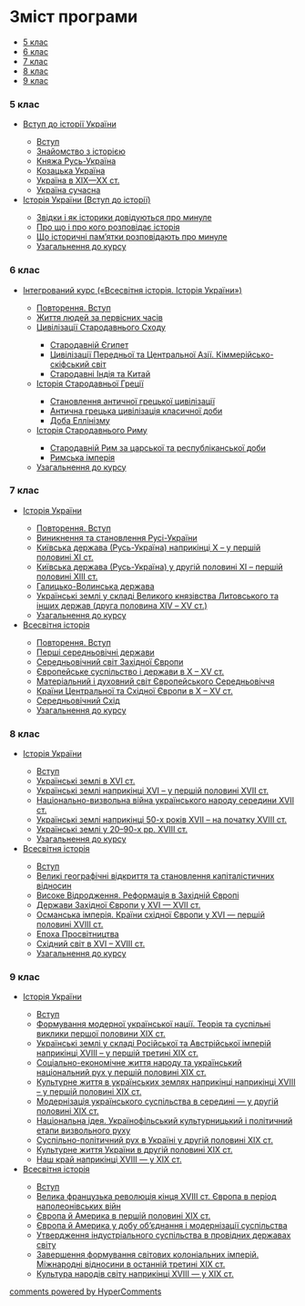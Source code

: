 <div id="hypercomments_widget" class="js-hypercomments-widget invisible"></div>

# Зміст програми

<div>
  <!-- Nav tabs -->
  <ul class="nav nav-tabs" role="tablist">
    <li role="presentation" class="active"><a href="#home" aria-controls="home" role="tab" data-toggle="tab">5 клас</a></li>
    <li role="presentation"><a href="#menu1" aria-controls="menu1" role="tab" data-toggle="tab">6 клас</a></li>
    <li role="presentation"><a href="#menu2" aria-controls="menu2" role="tab" data-toggle="tab">7 клас</a></li>
    <li role="presentation"><a href="#menu3" aria-controls="menu3" role="tab" data-toggle="tab">8 клас</a></li>
    <li role="presentation"><a href="#menu4" aria-controls="menu4" role="tab" data-toggle="tab">9 клас</a></li>
  </ul>
  <!-- Tab panes -->
  <div class="tab-content">
    <div role="tabpanel" class="tab-pane active" id="home"><h3>5 клас</h3>
<ul type="disc">
<li><a href="https://histmon59.ed-era.com/1/vstup_do_istorii_ukrainy.html">Вступ до історії України</a></li>
<ul type="circle">
<li><a href="https://histmon59.ed-era.com/1/vstup.html">Вступ</a></li>
<li><a href="https://histmon59.ed-era.com/1/znayomstvo_z_istorieyu.html">Знайомство з історією</a></li>
<li><a href="https://histmon59.ed-era.com/1/knyazha_rus_ukraina.html">Княжа Русь-Україна</a></li>
<li><a href="https://histmon59.ed-era.com/1/kozacka_ukraina.html">Козацька Україна</a></li>
<li><a href="https://histmon59.ed-era.com/1/ukraina_v_xix_xx_st.html">Україна в ХІХ—ХХ ст.</a></li>
<li><a href="https://histmon59.ed-era.com/1/ukraina_suchasna.html">Україна сучасна</a></li>
</ul>
<li><a href="https://histmon59.ed-era.com/2/vstup_do_istorii_ukrainy.html">Історія України (Вступ до історії)</a></li>
<ul type="circle">
<li><a href="https://histmon59.ed-era.com/2/zvydky_ta_yak_pro_mynule.html">Звідки і як історики довідуються про минуле</a></li>
<li><a href="https://histmon59.ed-era.com/2/pro_scho_ta_kogo_rozpovidaye_istoriya.html">Про що і про кого розповідає історія</a></li>
<li><a href="https://histmon59.ed-era.com/2/ist_pamyatky_pro_mynule.html">Що історичні пам’ятки розповідають про минуле</a></li>
<li><a href="https://histmon59.ed-era.com/2/uzagalnennya.html">Узагальнення  до курсу</a></li>
</ul>
</ul>
</div>
<div role="tabpanel" class="tab-pane" id="menu1"><h3>6 клас</h3>
<ul type="disc">
<li><a href="https://histmon59.ed-era.com/3/inegrovanyu_kurs.html">Інтегрований курс («Всесвітня історія. Історія України»)</a></li>
<ul type="circle">
<li><a href="https://histmon59.ed-era.com/3/povtorennya_vstup.html">Повторення. Вступ</a></li>
<li><a href="https://histmon59.ed-era.com/3/pervysny_chasy.html">Життя людей  за первісних часів</a></li>
<li><a href="https://histmon59.ed-era.com/3/starodavnyu_skhyd.html">Цивілізації Cтародавнього Сходу</a></li>
<ul type="square">
<li><a href="https://histmon59.ed-era.com/3/starodavnyu_egypt.html">Стародавній Єгипет</a></li>
<li><a href="https://histmon59.ed-era.com/3/aziya.html">Цивілізації Передньої та Центральної Азії. Кіммерійсько-скіфський світ</a></li>
<li><a href="https://histmon59.ed-era.com/3/starodavni_indiya_ta_kitay.html">Стародавні Індія та Китай</a></li>
</ul>
<li><a href="https://histmon59.ed-era.com/3/starodavnya_greciya.html">Історія  Cтародавньої Греції</a></li>
<ul type="square">
<li><a href="https://histmon59.ed-era.com/3/stanovlennya_grec_civilizaciyi.html">Становлення античної грецької цивілізації</a></li>
<li><a href="https://histmon59.ed-era.com/3/klasychna_doba.html">Антична грецька цивілізація класичної доби</a></li>
<li><a href="https://histmon59.ed-era.com/3/doba_ellinizmu.html">Доба Еллінізму</a></li>
</ul>
<li><a href="https://histmon59.ed-era.com/3/starodavniy_rim.html">Історія  Cтародавнього Риму</a></li>
<ul type="square">
<li><a href="https://histmon59.ed-era.com/3/carska_ta_respublikanska_doba.html">Стародавній Рим за царської та республіканської доби</a></li>
<li><a href="https://histmon59.ed-era.com/3/rimska_imperiya.html">Римська імперія</a></li>
</ul>
<li><a href="https://histmon59.ed-era.com/3/uzagalnennya.html">Узагальнення  до курсу</a></li>
</ul>
</ul>
</div>
<div role="tabpanel" class="tab-pane" id="menu2"><h3>7 клас</h3>
<ul type="disc">
<li><a href="https://histmon59.ed-era.com/4/istoriya_ukrainy.html">Історія України</a></li>
<ul type="circle">
<li><a href="https://histmon59.ed-era.com/4/povtorennya_vstup.html">Повторення. Вступ</a></li>
<li><a href="https://histmon59.ed-era.com/4/rus_ukraina.html">Виникнення та становлення Русі-України</a></li>
<li><a href="https://histmon59.ed-era.com/4/kievska_derzhava.html">Київська держава (Русь-Україна) наприкінці Х – у першій половині ХІ ст.</a></li>
<li><a href="https://histmon59.ed-era.com/4/kievska_derzhava_xi_xiii.html">Київська держава (Русь-Україна) у другій половині ХІ – першій половині ХІІІ ст.</a></li>
<li><a href="https://histmon59.ed-era.com/4/galycko_valynska_derzhava.html">Галицько-Волинська держава</a></li>
<li><a href="https://histmon59.ed-era.com/4/ukr_zemly_u_sklady_vkl_ta_inshych_derzhav.html">Українські землі у складі Великого князівства Литовського та інших держав (друга половина ХІV – ХV ст.)</a></li>
<li><a href="https://histmon59.ed-era.com/4/uzagalnennya.html">Узагальнення  до курсу</a></li>
</ul>
<li><a href="https://histmon59.ed-era.com/5/vsesvitnya_istoriya.html">Всесвітня історія</a></li>
<ul type="circle">
<li><a href="https://histmon59.ed-era.com/5/povtorennya_vstup.html">Повторення. Вступ</a></li>
<li><a href="https://histmon59.ed-era.com/5/pershi_serednovichni_derzhavy.html">Перші середньовічні держави</a></li>
<li><a href="https://histmon59.ed-era.com/5/serednyovichhya_zkh_evropa.html">Середньовічний світ Західної Європи</a></li>
<li><a href="https://histmon59.ed-era.com/5/evropeyske_suspilstvo.html">Європейське суспільство і держави в Х – ХV ст.</a></li>
<li><a href="https://histmon59.ed-era.com/5/mat_ta_dukh_svyt_evrop_serednyovychhya.html">Матеріальний і духовний світ Європейського Середньовіччя</a></li>
<li><a href="https://histmon59.ed-era.com/5/krainy_centraknoyi_ta_skhidnoyi_evropy.html">Країни Центральної та Східної Європи в Х – ХV ст.</a></li>
<li><a href="https://histmon59.ed-era.com/5/serednyovichniy_skhid.html">Середньовічний Схід</a></li>
<li><a href="https://histmon59.ed-era.com/5/uzagalnennya.html">Узагальнення  до курсу</a></li>
</ul>
</ul>
</div>
<div role="tabpanel" class="tab-pane" id="menu3"><h3>8 клас</h3>
<ul type="disc">
<li><a href="https://histmon59.ed-era.com/6/istoriya_ukrainy.html">Історія України</a></li>
<ul type="circle">
<li><a href="https://histmon59.ed-era.com/6/povtorennya_vstup.html">Вступ</a></li>
<li><a href="https://histmon59.ed-era.com/6/ukr_zemli_v_xvi_st.html">Українські землі в ХVІ ст.</a></li>
<li><a href="https://histmon59.ed-era.com/6/ukr_zemli_v_xvi_xvii_st.html">Українські землі наприкінці ХVІ – у першій половині ХVІІ ст.</a></li>
<li><a href="https://histmon59.ed-era.com/6/nacionalno_vyzvolna_viyna.html">Національно-визвольна війна українського народу середини XVII ст.</a></li>
<li><a href="https://histmon59.ed-era.com/6/ukr_zemli_v_xvii_xviii_st.html">Українські землі наприкінці 50-х років ХVІІ – на початку ХVІІІ ст.</a></li>
<li><a href="https://histmon59.ed-era.com/6/ukr_zemli_v_20_90_rokach_xviii_st.html">Українські землі у 20–90-х рр. ХVІІІ ст.</a></li>
<li><a href="https://histmon59.ed-era.com/6/uzagalnennya.html">Узагальнення  до курсу</a></li>
</ul>
<li><a href="https://histmon59.ed-era.com/7/vsesvitnya_istoriya.html">Всесвітня історія</a></li>
<ul type="circle">
<li><a href="https://histmon59.ed-era.com/7/vstup.html">Вступ</a></li>
<li><a href="https://histmon59.ed-era.com/7/velyki_geografychni_vidkrittya.html">Великі географічні відкриття та становлення капіталістичних відносин</a></li>
<li><a href="https://histmon59.ed-era.com/7/vydrodzhennya_reformaciya.html">Високе Відродження. Реформація в Західній Європі</a></li>
<li><a href="https://histmon59.ed-era.com/7/derzhavy_zakhidnoyi_evropy.html">Держави Західної Європи у ХVІ — ХVІІ ст.</a></li>
<li><a href="https://histmon59.ed-era.com/7/osmanska_imperiya_krayiny_skhidnoyi_evropy.html">Османська імперія. Країни східної Європи у XVI — першій половині XVIII ст.</a></li>
<li><a href="https://histmon59.ed-era.com/7/epokha_prosvytnyctva.html">Епоха Просвітництва</a></li>
<li><a href="https://histmon59.ed-era.com/7/skhidniy_svyt.html">Східний світ в ХVІ – ХVІІІ ст.</a></li>
<li><a href="https://histmon59.ed-era.com/7/uzagalnennya.html">Узагальнення  до курсу</a></li>
</ul>
</ul>
</div>
<div role="tabpanel" class="tab-pane" id="menu4"><h3>9 клас</h3>
<ul type="disc">
<li><a href="https://histmon59.ed-era.com/8/istoriya_ukrainy.html">Історія України</a></li>
<ul type="circle">
<li><a href="https://histmon59.ed-era.com/8/povtorennya_vstup.html">Вступ</a></li>
<li><a href="https://histmon59.ed-era.com/8/form_modernoyi_naciyi.html">Формування модерної української нації. Теорія та суспільні виклики першої половини XIX ст.</a></li>
<li><a href="https://histmon59.ed-era.com/8/ukr_zemli_v_xviii_xix_st.html">Українські землі у складі Російської та Австрійської імперій наприкінці XVІІІ – у першій третині ХІХ ст.</a></li>
<li><a href="https://histmon59.ed-era.com/8/soc_ekonom_zhittya_ta_ukr_nac_rukh.html">Соціально-економічне життя народу та український національний рух у першій половині ХІХ ст.</a></li>
<li><a href="https://histmon59.ed-era.com/8/kulturne_zhittya.html">Культурне життя в українських землях наприкінці наприкінці ХVІІІ – у першій половині ХІХ ст.</a></li>
<li><a href="https://histmon59.ed-era.com/8/modernizaciya_ukr_suspilstva.html">Модернізація українського суспільства в середині — у другій половині ХІХ ст.</a></li>
<li><a href="https://histmon59.ed-era.com/8/nacionalna_ideya_ykrayinofily.html">Національна ідея. Українофільський культурницький і політичний етапи визвольного руху</a></li>
<li><a href="https://histmon59.ed-era.com/8/suspilno_politychniy_rukh.html">Суспільно-політичний рух в Україні у другій половині ХІХ ст.</a></li>
<li><a href="https://histmon59.ed-era.com/8/kulturne_zhittya_druga_polovyna_xix_st.html">Культурне життя України в другій половині XIX ст.</a></li>
<li><a href="https://histmon59.ed-era.com/8/nash_kray.html">Наш край наприкінці XVIII — у XІX ст.</a></li>
</ul>
<li><a href="https://histmon59.ed-era.com/9/vsesvitnya_istoriya.html">Всесвітня історія</a></li>
<ul type="circle">
<li><a href="https://histmon59.ed-era.com/9/vstup.html">Вступ</a></li>
<li><a href="https://histmon59.ed-era.com/9/velyka_francuzka_revolyuciya.html">Велика французька революція кінця ХVІІІ ст. Європа в період наполеонівських війн</a></li>
<li><a href="https://histmon59.ed-era.com/9/evropa_ta_amerika.html">Європа й Америка в першій половині XIX ст.</a></li>
<li><a href="https://histmon59.ed-era.com/9/evropa_ta_amerika_u_dobu_obyednannya_ta_modernizaciyi_suspilstva.html">Європа й Америка у добу об’єднання і модернізації суспільства</a></li>
<li><a href="https://histmon59.ed-era.com/9/utverdzhennya_industrialnogo_suspilstva.html">Утвердження індустріального суспільства в провідних державах світу</a></li>
<li><a href="https://histmon59.ed-era.com/9/mizhnarodny_vidnosyny.html">Завершення формування світових колоніальних імперій. Міжнародні відносини в останній третині ХІХ ст.</a></li>
<li><a href="https://histmon59.ed-era.com/9/kultura_narodyv_svitu.html">Культура народів світу наприкінці ХVІІІ — у ХІХ ст.</a></li>
</ul>
</ul>
</div>


<div class="js-hypercomments-container">
<a href="http://hypercomments.com" class="hc-link" title="comments widget">comments powered by HyperComments</a>
</div>